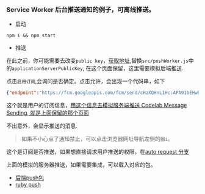 ### Service Worker 后台推送通知的例子，可离线推送。
- 启动

```shell
npm i && npm start
```

- 推送

在此之前，你可能需要去改变`public key`，[获取地址](https://web-push-codelab.glitch.me/),替换`src/pushWorker.js`中的`applicationServerPublicKey`, 在这个页面保留，这里需要模拟后端推送.

点击`启用订阅`,会询问是否确定。点击允许，会出现一个代码串，如下

```json
{"endpoint":"https://fcm.googleapis.com/fcm/send/cHzXQHnL1Hc:APA91bEHwBuqQNyccsgoo7ciqdfgDmvk1h2h-CqLCEWC3jJUKWVc-D9PaYSq5eDi88zlEL8Rz3j57WWoyOr9FwS9kFnnUE-FEJRSX7ucwVI4UgyvZatJ-_4Y5-tlC1WwMG9xOsjYJTTDjKaRXqvXnKhSbXkMd1R7qA","expirationTime":null,"keys":{"p256dh":"BLi814WAd6CWYo0me5qoeKc5oV2Q1PSarrAzZJINAPbhpD3sLE4fPB_ETpVO8ZJdm1mup8gR72qd1XSka2ni02k","auth":"ZYVezUhhJ7Et8I8_sWXtnA"}}
```

这个就是用户的订阅信息，[用这个信息去模拟服务端推送 Codelab Message Sending, 就是上面保留的那个页面](https://web-push-codelab.glitch.me/)

不出意外，会显示推送的消息.

> 如果不小心点了通知禁止，可以点击浏览器网址导航左侧的`圈i`。

这个是订阅是否推送，如果想直接请求用户推送的权限，在[auto request 分支](https://github.com/xiaohesong/service-worker-push/tree/auto-request)


上面的模拟的服务器推送，如果需要集成，可以载入对应的包。

- [后端push包](https://github.com/web-push-libs)
- [ruby push](https://github.com/zaru/webpush)
